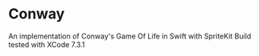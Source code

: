 # Conway
An implementation of Conway's Game Of Life in Swift with SpriteKit
Build tested with XCode 7.3.1
